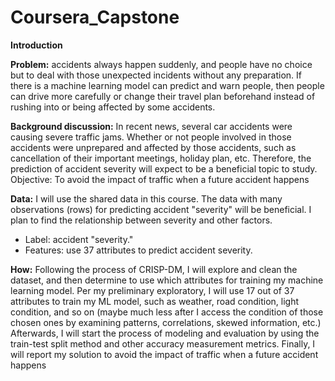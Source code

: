 # Coursera_Capstone

<b>Introduction</b>

<b>Problem:</b>  accidents always happen suddenly, and people have no choice but to deal with those unexpected incidents without any preparation.  If there is a machine learning model can predict and warn people, then people can drive more carefully or change their travel plan beforehand instead of rushing into or being affected by some accidents.  

<b>Background discussion:</b>  In recent news, several car accidents were causing severe traffic jams.  Whether or not people involved in those accidents were unprepared and affected by those accidents, such as cancellation of their important meetings, holiday plan, etc. Therefore,  the prediction of accident severity will expect to be a beneficial topic to study.
Objective:  To avoid the impact of traffic when a future accident happens

<b>Data:</b> I will use the shared data in this course.  The data with many observations (rows) for predicting accident "severity" will be beneficial.  I plan to find the relationship between severity and other factors.
* Label: accident "severity."
* Features: use 37 attributes to predict accident severity.

<b>How:</b>  Following the process of CRISP-DM, I will explore and clean the dataset, and then determine to use which attributes for training my machine learning model.  Per my preliminary exploratory, I will use 17 out of 37 attributes to train my ML model, such as weather, road condition, light condition, and so on (maybe much less after I access the condition of those chosen ones by examining patterns, correlations, skewed information, etc.) Afterwards, I will start the process of modeling and evaluation by using the train-test split method and other accuracy measurement metrics.   Finally, I will report my solution to avoid the impact of traffic when a future accident happens
